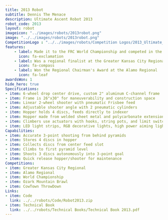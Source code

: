 ```yaml
---
title: 2013 Robot
subtitle: Dennis The Menace 
description: Ultimate Ascent Robot 2013
robot_code: 2013
layout: robot
imageicon: "../images/robots/2013robot.png"
image: "../../images/robots/2013robot.png"
CompetitionLogo : "../../images/robots/Competition Logos/2013_Ultimate_Ascent.png"
features:
    - label: Made it to the FRC World Championship and competed in the Galileo Division
      icon: fa-exclamation 
    - label: Was a regional finalist at the Greater Kansas City Regional
      icon: fa-compass 
    - label: Won the Regional Chairman's Award at the Alamo Regional
      icon: fa-leaf 
awardsWon: 1
hide_hero: true
Specifications:
- item: 6-wheel drop center drive, custom 2" aluminum C-channel frame
- item: Frame is 26"x30" for maneuverability and construction space
- item: Linear 2-wheel shooter with pneumatic Frisbee feed
- item: Adjustable shooter angle with 2 pneumatic cylinders
- item: Hopper holds 4 discs, feeds directly to indexer
- item: Hopper made from welded sheet metal and polycarbonate extension
- item: Climbers use actuators with hooks, string pots, and limit switches
- item: LED light strips, RGB decorative lights, high power aiming light
Capabilities:
- item: Accurate 3-point shooting from behind pyramids
- item: Stores 4 discs in hopper
- item: Collects discs from center feed slot
- item: Climbs to first pyramid level
- item: Shoots 3 discs autonomously into 3-point goal
- item: Quick release hopper/shooter for maintenance
Competitions:
- item: Greater Kansas City Regional
- item: Alamo Regional
- item: World Championship
- item: Ozark Mountain Brawl
- item: CowTown ThrowDown
Links:
- item: Code
  link: ../../robots/Code/Robot2013.zip
- item: Technical Book
  link: ../../robots/Technical Books/Technical Book 2013.pdf
---
```

